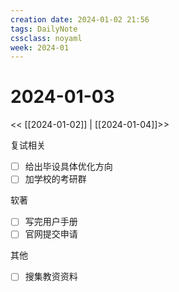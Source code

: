 ```yaml
---
creation date: 2024-01-02 21:56
tags: DailyNote
cssclass: noyaml
week: 2024-01
---
```


# 2024-01-03

<< [[2024-01-02]] | [[2024-01-04]]>>

复试相关
- [ ] 给出毕设具体优化方向
- [ ] 加学校的考研群

软著
- [ ] 写完用户手册
- [ ] 官网提交申请

其他
- [ ] 搜集教资资料
